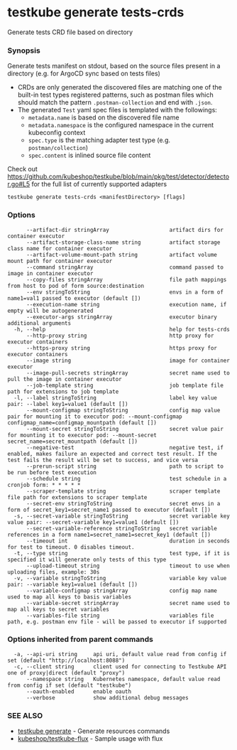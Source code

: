 # testkube generate tests-crds

Generate tests CRD file based on directory

### Synopsis

Generate tests manifest on stdout, based on the source files present in a directory (e.g. for ArgoCD sync based on tests files)

* CRDs are only generated the discovered files are matching one of the built-in test types registered patterns, such as postman files which should match the pattern `.postman-collection` and end with `.json`. 
* The generated `Test` yaml spec files is templated with the followings:
   * `metadata.name` is based on the discovered file name
   * `metadata.namespace` is the configured namespace in the current kubeconfig context
   * `spec.type` is the matching adapter test type (e.g. `postman/collection`)
   * `spec.content` is inlined source file content

Check out https://github.com/kubeshop/testkube/blob/main/pkg/test/detector/detector.go#L5 for the full list of currently supported adapters 

```
testkube generate tests-crds <manifestDirectory> [flags]
```

### Options

```
      --artifact-dir stringArray                   artifact dirs for container executor
      --artifact-storage-class-name string         artifact storage class name for container executor
      --artifact-volume-mount-path string          artifact volume mount path for container executor
      --command stringArray                        command passed to image in container executor
      --copy-files stringArray                     file path mappings from host to pod of form source:destination
      --env stringToString                         envs in a form of name1=val1 passed to executor (default [])
      --execution-name string                      execution name, if empty will be autogenerated
      --executor-args stringArray                  executor binary additional arguments
  -h, --help                                       help for tests-crds
      --http-proxy string                          http proxy for executor containers
      --https-proxy string                         https proxy for executor containers
      --image string                               image for container executor
      --image-pull-secrets stringArray             secret name used to pull the image in container executor
      --job-template string                        job template file path for extensions to job template
  -l, --label stringToString                       label key value pair: --label key1=value1 (default [])
      --mount-configmap stringToString             config map value pair for mounting it to executor pod: --mount-configmap configmap_name=configmap_mountpath (default [])
      --mount-secret stringToString                secret value pair for mounting it to executor pod: --mount-secret secret_name=secret_mountpath (default [])
      --negative-test                              negative test, if enabled, makes failure an expected and correct test result. If the test fails the result will be set to success, and vice versa
      --prerun-script string                       path to script to be run before test execution
      --schedule string                            test schedule in a cronjob form: * * * * *
      --scraper-template string                    scraper template file path for extensions to scraper template
      --secret-env stringToString                  secret envs in a form of secret_key1=secret_name1 passed to executor (default [])
  -s, --secret-variable stringToString             secret variable key value pair: --secret-variable key1=value1 (default [])
      --secret-variable-reference stringToString   secret variable references in a form name1=secret_name1=secret_key1 (default [])
      --timeout int                                duration in seconds for test to timeout. 0 disables timeout.
  -t, --type string                                test type, if it is specified it will generate only tests of this type
      --upload-timeout string                      timeout to use when uploading files, example: 30s
  -v, --variable stringToString                    variable key value pair: --variable key1=value1 (default [])
      --variable-configmap stringArray             config map name used to map all keys to basis variables
      --variable-secret stringArray                secret name used to map all keys to secret variables
      --variables-file string                      variables file path, e.g. postman env file - will be passed to executor if supported
```

### Options inherited from parent commands

```
  -a, --api-uri string     api uri, default value read from config if set (default "http://localhost:8088")
  -c, --client string      client used for connecting to Testkube API one of proxy|direct (default "proxy")
      --namespace string   Kubernetes namespace, default value read from config if set (default "testkube")
      --oauth-enabled      enable oauth
      --verbose            show additional debug messages
```

### SEE ALSO

* [testkube generate](testkube_generate.md)	 - Generate resources commands
* [kubeshop/testkube-flux](https://github.com/kubeshop/testkube-flux/blob/833f2c41861fd7191da3a465902f1c91eea5c8cc/README.md?plain=1#L79-L87) - Sample usage with flux 
